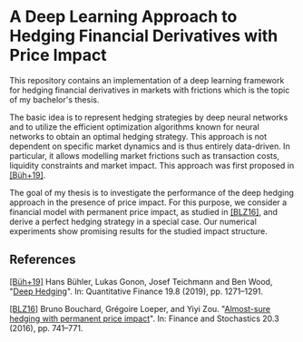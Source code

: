 # A Deep Learning Approach to Hedging Financial Derivatives with Price Impact

This repository contains an implementation of a deep learning framework for hedging financial derivatives in markets with frictions which is the topic of my bachelor's thesis.

The basic idea is to represent hedging strategies by deep neural networks and to utilize the efficient optimization algorithms known for neural networks to obtain an optimal hedging strategy.
This approach is not dependent on specific market dynamics and is thus entirely data-driven.
In particular, it allows modelling market frictions such as transaction costs, liquidity constraints and market impact.
This approach was first proposed in [[Büh+19]][deep-hedging-wp].

The goal of my thesis is to investigate the performance of the deep hedging approach in the presence of price impact.
For this purpose, we consider a financial model with permanent price impact, as studied in [[BLZ16]][bouchard], and derive a perfect hedging strategy in a special case.
Our numerical experiments show promising results for the studied impact structure.


## References

[[Büh+19]][deep-hedging-wp] Hans Bühler, Lukas Gonon, Josef Teichmann and Ben Wood, "[Deep Hedging][deep-hedging-wp]". In: Quantitative Finance 19.8 (2019),
pp. 1271–1291.

[[BLZ16]][bouchard] Bruno Bouchard, Grégoire Loeper, and Yiyi Zou. "[Almost-sure hedging with permanent price impact][bouchard]". In: Finance and Stochastics 20.3 (2016), pp. 741–771.

[deep-hedging-wp]: https://papers.ssrn.com/sol3/papers.cfm?abstract_id=3355706
[bouchard]: https://link.springer.com/article/10.1007/s00780-016-0295-1
